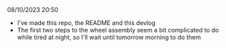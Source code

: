 08/10/2023 20:50 
- I've made this repo, the README and this devlog
- The first two steps to the wheel assembly seem a bit complicated to do while tired at night, so I'll wait until tomorrow morning to do them
